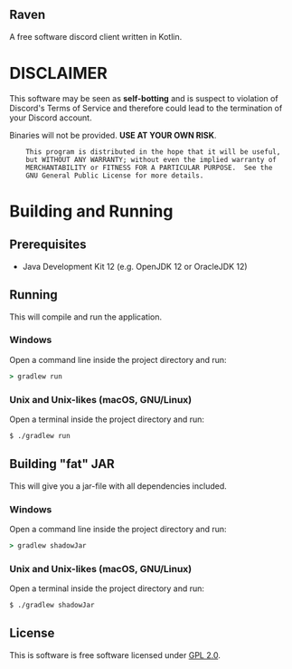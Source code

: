 Raven
-----
A free software discord client written in Kotlin.

# DISCLAIMER
This software may be seen as **self-botting** and is suspect to violation of Discord's Terms of Service and therefore could lead to the termination of your Discord account.

Binaries will not be provided. **USE AT YOUR OWN RISK**.

```
    This program is distributed in the hope that it will be useful,
    but WITHOUT ANY WARRANTY; without even the implied warranty of
    MERCHANTABILITY or FITNESS FOR A PARTICULAR PURPOSE.  See the
    GNU General Public License for more details.
```

# Building and Running 
## Prerequisites
* Java Development Kit 12 (e.g. OpenJDK 12 or OracleJDK 12)

## Running
This will compile and run the application.
### Windows
Open a command line inside the project directory and run:
```cmd
> gradlew run
```
### Unix and Unix-likes (macOS, GNU/Linux)
Open a terminal inside the project directory and run:
```sh
$ ./gradlew run
```

## Building "fat" JAR
This will give you a jar-file with all dependencies included.
### Windows
Open a command line inside the project directory and run:
```cmd
> gradlew shadowJar
```
### Unix and Unix-likes (macOS, GNU/Linux)
Open a terminal inside the project directory and run:
```sh
$ ./gradlew shadowJar
```

## License
This is software is free software licensed under [GPL 2.0](LICENSE).
